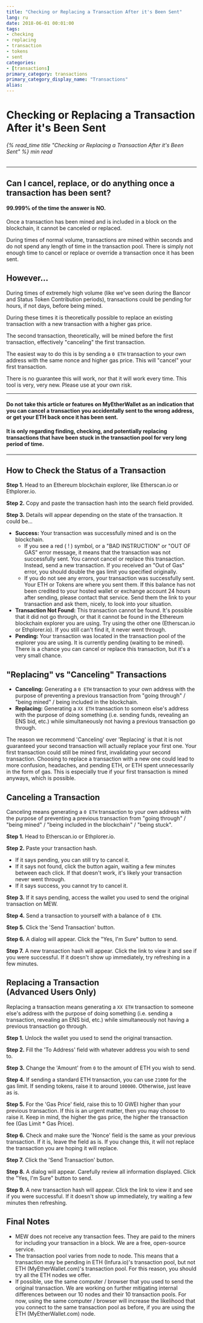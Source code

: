 ```yaml
---
title: "Checking or Replacing a Transaction After it's Been Sent"
lang: ru
date: 2018-06-01 00:01:00
tags:
- checking
- replacing
- transaction
- tokens
- sent
categories:
- [transactions]
primary_category: transactions
primary_category_display_name: "Transactions"
alias:
---
```


# __Checking or Replacing a Transaction After it's Been Sent__
###### {% read_time title "Checking or Replacing a Transaction After it's Been Sent" %} min read
***

## __Can I cancel, replace, or do anything once a transaction has been sent?__
#### __99.999% of the time the answer is NO.__

Once a transaction has been mined and is included in a block on the blockchain, it cannot be canceled or replaced.

During times of normal volume, transactions are mined within seconds and do not spend any length of time in the transaction pool. There is simply not enough time to cancel or replace or override a transaction once it has been sent.


## __However...__

During times of extremely high volume (like we've seen during the Bancor and Status Token Contribution periods), transactions could be pending for hours, if not days, before being mined.

During these times it is theoretically possible to replace an existing transaction with a new transaction with a higher gas price.

The second transaction, theoretically, will be mined before the first transaction, effectively "canceling" the first transaction.

The easiest way to do this is by sending a `0 ETH` transaction to your own address with the same nonce and higher gas price. This will "cancel" your first transaction.

There is no guarantee this will work, nor that it will work every time. This tool is very, very new. Please use at your own risk.

***
#### __Do not take this article or features on MyEtherWallet as an indication that you can cancel a transaction you accidentally sent to the wrong address, or get your ETH back once it has been sent.__
#### __It is only regarding finding, checking, and potentially replacing transactions that have been stuck in the transaction pool for very long period of time.__
***


## __How to Check the Status of a Transaction__

**Step 1.** Head to an Ethereum blockchain explorer, like Etherscan.io or Ethplorer.io.

**Step 2.** Copy and paste the transaction hash into the search field provided.

**Step 3.** Details will appear depending on the state of the transaction. It could be...

* **Success:** Your transaction was successfully mined and is on the blockchain. 
    * If you see a red ( ! ) symbol, or a "BAD INSTRUCTION" or "OUT OF GAS" error message, it means that the transaction was not successfully sent. You cannot cancel or replace this transaction. Instead, send a new transaction. If you received an "Out of Gas" error, you should double the gas limit you specified originally.
    * If you do not see any errors, your transaction was successfully sent. Your ETH or Tokens are where you sent them. If this balance has not been credited to your hosted wallet or exchange account 24 hours after sending, please contact that service. Send them the link to your transaction and ask them, nicely, to look into your situation.
* **Transaction Not Found:** This transaction cannot be found. It's possible that it did not go through, or that it cannot be found in the Ethereum blockchain explorer you are using. Try using the other one (Etherscan.io or Ethplorer.io). If you still can't find it, it never went through.
* **Pending:** Your transaction was located in the transaction pool of the explorer you are using. It is currently pending (waiting to be mined). There is a chance you can cancel or replace this transaction, but it's a very small chance.


## __"Replacing" vs "Canceling" Transactions__

* **Canceling:** Generating a `0 ETH` transaction to your own address with the purpose of preventing a previous transaction from "going through" / "being mined" / being included in the blockchain.
* **Replacing:** Generating a `XX ETH` transaction to someon else's address with the purpose of doing something (i.e. sending funds, revealing an ENS bid, etc.) while simultaneously not having a previous transaction go through.

The reason we recommend 'Canceling' over 'Replacing' is that it is not guaranteed your second transaction will actually replace your first one. Your first transaction could still be mined first, invalidating your second transaction. Choosing to replace a transaction with a new one could lead to more confusion, headaches, and pending ETH, or ETH spent unnecessarily in the form of gas. This is especially true if your first transaction is mined anyways, which is possible.


## __Canceling a Transaction__
Canceling means generating a `0 ETH` transaction to your own address with the purpose of preventing a previous transaction from "going through" / "being mined" / "being included in the blockchain" / "being stuck".

**Step 1.** Head to Etherscan.io or Ethplorer.io.

**Step 2.** Paste your transaction hash.
* If it says pending, you can still try to cancel it.
* If it says not found, click the button again, waiting a few minutes between each click. If that doesn't work, it's likely your transaction never went through.
* If it says success, you cannot try to cancel it.

**Step 3.** If it says pending, access the wallet you used to send the original transaction on MEW.

**Step 4.** Send a transaction to yourself with a balance of `0 ETH`. 

**Step 5.** Click the 'Send Transaction' button.

**Step 6.** A dialog will appear. Click the "Yes, I'm Sure" button to send.

**Step 7.** A new transaction hash will appear. Click the link to view it and see if you were successful. If it doesn't show up immediately, try refreshing in a few minutes. 


## __Replacing a Transaction<br> (Advanced Users Only)__
Replacing a transaction means generating a `XX ETH` transaction to someone else's address with the purpose of doing something (i.e. sending a transaction, revealing an ENS bid, etc.) while simultaneously not having a previous transaction go through.

**Step 1.** Unlock the wallet you used to send the original transaction.

**Step 2.** Fill the 'To Address' field with whatever address you wish to send to.

**Step 3.** Change the 'Amount' from `0` to the amount of ETH you wish to send.

**Step 4.** If sending a standard ETH transaction, you can use `21000` for the gas limit. If sending tokens, raise it to around `100000`. Otherwise, just leave as is.

**Step 5.** For the 'Gas Price' field, raise this to 10 GWEI higher than your previous transaction. If this is an urgent matter, then you may choose to raise it. Keep in mind, the higher the gas price, the higher the transaction fee (Gas Limit * Gas Price).

**Step 6.** Check and make sure the 'Nonce' field is the same as your previous transaction. If it is, leave the field as is. If you change this, it will not replace the transaction you are hoping it will replace.

**Step 7.** Click the 'Send Transaction' button.

**Step 8.** A dialog will appear. Carefully review all information displayed. Click the "Yes, I'm Sure" button to send.

**Step 9.** A new transaction hash will appear. Click the link to view it and see if you were successful. If it doesn't show up immediately, try waiting a few minutes then refreshing.


## __Final Notes__

* MEW does not receive any transaction fees. They are paid to the miners for including your transaction in a block. We are a free, open-source service.
* The transaction pool varies from node to node. This means that a transaction may be pending in ETH (Infura.io)'s transaction pool, but not ETH (MyEtherWallet.com)'s transaction pool. For this reason, you should try all the ETH nodes we offer.
* If possible, use the same computer / browser that you used to send the original transaction. We are working on further mitigating internal differences between our 10 nodes and their 10 transaction pools. For now, using the same computer / browser will increase the likelihood that you connect to the same transaction pool as before, if you are using the ETH (MyEtherWallet.com) node.